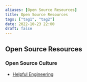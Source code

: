 ```yaml
---
aliases: [Open Source Resources]
title: Open Source Resources
tags: ["tag1", "tag2"]
date: 2022-10-23 22:00
draft: false
---
```


## Open Source Resources

### Open Source Culture

- [Helpful Engineering](https://helpfulengineering.org/)
